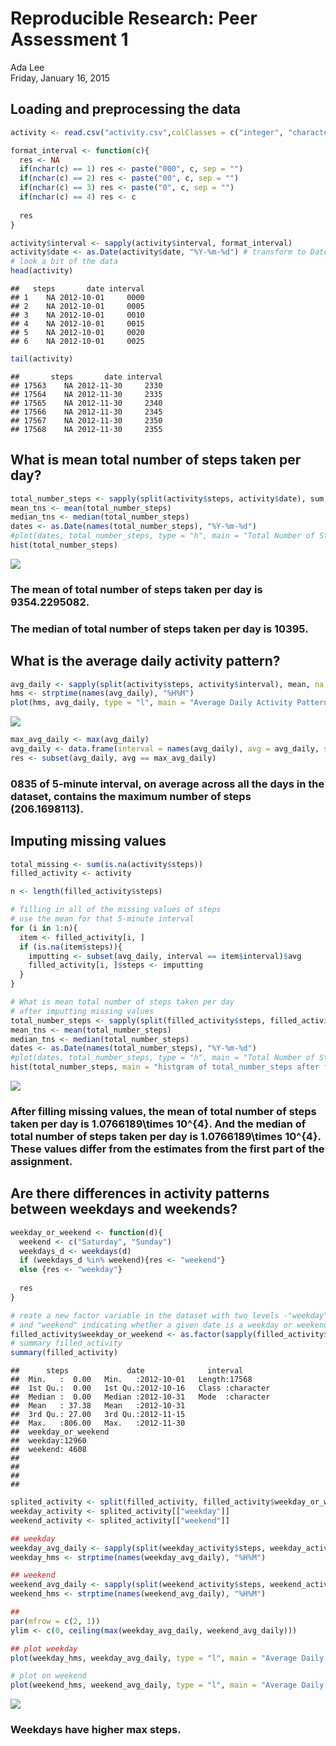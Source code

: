 # Reproducible Research: Peer Assessment 1
Ada Lee  
Friday, January 16, 2015  



## Loading and preprocessing the data

```r
activity <- read.csv("activity.csv",colClasses = c("integer", "character", "character"))

format_interval <- function(c){
  res <- NA
  if(nchar(c) == 1) res <- paste("000", c, sep = "")
  if(nchar(c) == 2) res <- paste("00", c, sep = "")
  if(nchar(c) == 3) res <- paste("0", c, sep = "")
  if(nchar(c) == 4) res <- c
  
  res
}

activity$interval <- sapply(activity$interval, format_interval)
activity$date <- as.Date(activity$date, "%Y-%m-%d") # transform to Date
# look a bit of the data
head(activity)
```

```
##   steps       date interval
## 1    NA 2012-10-01     0000
## 2    NA 2012-10-01     0005
## 3    NA 2012-10-01     0010
## 4    NA 2012-10-01     0015
## 5    NA 2012-10-01     0020
## 6    NA 2012-10-01     0025
```

```r
tail(activity)
```

```
##       steps       date interval
## 17563    NA 2012-11-30     2330
## 17564    NA 2012-11-30     2335
## 17565    NA 2012-11-30     2340
## 17566    NA 2012-11-30     2345
## 17567    NA 2012-11-30     2350
## 17568    NA 2012-11-30     2355
```

## What is mean total number of steps taken per day?

```r
total_number_steps <- sapply(split(activity$steps, activity$date), sum, na.rm = TRUE)
mean_tns <- mean(total_number_steps)
median_tns <- median(total_number_steps)
dates <- as.Date(names(total_number_steps), "%Y-%m-%d")
#plot(dates, total_number_steps, type = "h", main = "Total Number of Steps Taken Each Day (2012)")
hist(total_number_steps)
```

![](PA1_template_files/figure-html/totoal_numver_steps-1.png) 

### The mean of total number of steps taken per day is 9354.2295082.  
### The median of total number of steps taken per day is 10395.

## What is the average daily activity pattern?

```r
avg_daily <- sapply(split(activity$steps, activity$interval), mean, na.rm = TRUE)
hms <- strptime(names(avg_daily), "%H%M")
plot(hms, avg_daily, type = "l", main = "Average Daily Activity Pattern", xlab = "interval", ylab = "steps")
```

![](PA1_template_files/figure-html/avg_daily_pattern-1.png) 

```r
max_avg_daily <- max(avg_daily)
avg_daily <- data.frame(interval = names(avg_daily), avg = avg_daily, stringsAsFactors = FALSE)
res <- subset(avg_daily, avg == max_avg_daily)
```
### 0835 of 5-minute interval, on average across all the days in the dataset, contains the maximum number of steps (206.1698113).

## Imputing missing values

```r
total_missing <- sum(is.na(activity$steps))
filled_activity <- activity

n <- length(filled_activity$steps)

# filling in all of the missing values of steps
# use the mean for that 5-minute interval
for (i in 1:n){
  item <- filled_activity[i, ]
  if (is.na(item$steps)){
    imputting <- subset(avg_daily, interval == item$interval)$avg
    filled_activity[i, ]$steps <- imputting
  }
}

# What is mean total number of steps taken per day
# after imputting missing values
total_number_steps <- sapply(split(filled_activity$steps, filled_activity$date), sum, na.rm = TRUE)
mean_tns <- mean(total_number_steps)
median_tns <- median(total_number_steps)
dates <- as.Date(names(total_number_steps), "%Y-%m-%d")
#plot(dates, total_number_steps, type = "h", main = "Total Number of Steps Taken Each Day (2012)")
hist(total_number_steps, main = "histgram of total_number_steps after filling missing value")  
```

![](PA1_template_files/figure-html/missing_values-1.png) 

### After filling missing values, the mean of total number of steps taken per day is 1.0766189\times 10^{4}. And the median of total number of steps taken per day is 1.0766189\times 10^{4}. These values differ from the estimates from the first part of the assignment. 

## Are there differences in activity patterns between weekdays and weekends?

```r
weekday_or_weekend <- function(d){
  weekend <- c("Saturday", "Sunday")
  weekdays_d <- weekdays(d)
  if (weekdays_d %in% weekend){res <- "weekend"}
  else {res <- "weekday"}
  
  res
}

# reate a new factor variable in the dataset with two levels -"weekday" 
# and "weekend" indicating whether a given date is a weekday or weekend day
filled_activity$weekday_or_weekend <- as.factor(sapply(filled_activity$date, weekday_or_weekend))
# summary filled_activity
summary(filled_activity)
```

```
##      steps             date              interval        
##  Min.   :  0.00   Min.   :2012-10-01   Length:17568      
##  1st Qu.:  0.00   1st Qu.:2012-10-16   Class :character  
##  Median :  0.00   Median :2012-10-31   Mode  :character  
##  Mean   : 37.38   Mean   :2012-10-31                     
##  3rd Qu.: 27.00   3rd Qu.:2012-11-15                     
##  Max.   :806.00   Max.   :2012-11-30                     
##  weekday_or_weekend
##  weekday:12960     
##  weekend: 4608     
##                    
##                    
##                    
## 
```

```r
splited_activity <- split(filled_activity, filled_activity$weekday_or_weekend)
weekday_activity <- splited_activity[["weekday"]]
weekend_activity <- splited_activity[["weekend"]]

## weekday 
weekday_avg_daily <- sapply(split(weekday_activity$steps, weekday_activity$interval),mean)
weekday_hms <- strptime(names(weekday_avg_daily), "%H%M")

## weekend
weekend_avg_daily <- sapply(split(weekend_activity$steps, weekend_activity$interval), mean)
weekend_hms <- strptime(names(weekend_avg_daily), "%H%M")

## 
par(mfrow = c(2, 1))
ylim <- c(0, ceiling(max(weekday_avg_daily, weekend_avg_daily)))

## plot weekday
plot(weekday_hms, weekday_avg_daily, type = "l", main = "Average Daily Activity Pattern on Weekday", ylim=ylim, xlab = "interval", ylab = "steps")

# plot on weekend
plot(weekend_hms, weekend_avg_daily, type = "l", main = "Average Daily Activity Pattern on Weekend", ylim=ylim, xlab = "interval", ylab = "steps")
```

![](PA1_template_files/figure-html/patterns-1.png) 

### Weekdays have higher max steps.
